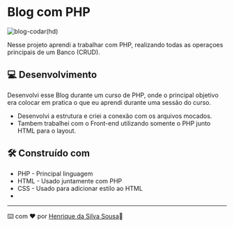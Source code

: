 # Blog com PHP

![blog-codar(hd)](https://user-images.githubusercontent.com/86082129/169558837-39ade650-80dc-4971-99ac-4156c3f2a489.gif)

Nesse projeto aprendi a trabalhar com PHP, realizando todas as operaçoes principais de um Banco (CRUD).

## 💻 Desenvolvimento

Desenvolvi esse Blog durante um curso de PHP, onde o principal objetivo era colocar em pratica o que eu aprendi durante uma sessão
do curso.

* Desenvolvi a estrutura e criei a conexão com os arquivos mocados.
* Tambem trabalhei com o Front-end utilizando somente o PHP junto HTML para o layout.

## 🛠️ Construído com

* PHP - Principal linguagem
* HTML - Usado juntamente com PHP
* CSS - Usado para adicionar estilo ao HTML
* 
---
⌨️ com ❤️ por [Henrique da Silva Sousa](https://www.linkedin.com/in/henrique-da-silva-sousa-2a077622b/)🚀
